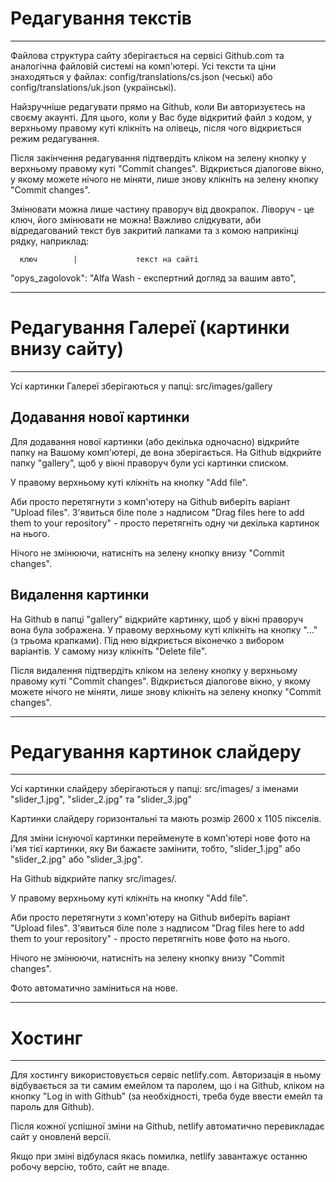 # Редагування текстів
---

Файлова структура сайту зберігається на сервісі Github.com та аналогічна файловій системі на комп'ютері.
Усі тексти та ціни знаходяться у файлах: 
config/translations/cs.json (чеські) або 
config/translations/uk.json (українські).

Найзручніше редагувати прямо на Github, коли Ви авторизуєтесь на своєму акаунті. 
Для цього, коли у Вас буде відкритий файл з кодом, у верхньому правому куті клікніть на олівець, після чого відкриється режим редагування.

Після закінчення редагування підтвердіть кліком на зелену кнопку у верхньому правому куті "Commit changes".
Відкриється діалогове вікно, у якому можете нічого не міняти, лише знову клікніть на зелену кнопку "Commit changes".

Змінювати можна лише частину праворуч від двокрапок. Ліворуч - це ключ, його змінювати не можна! 
Важливо слідкувати, аби відредагований текст був закритий лапками та з комою наприкінці рядку, наприклад:

      ключ        |             текст на сайті

"opys_zagolovok": "Alfa Wash - експертний догляд за вашим авто",

---
# Редагування Галереї (картинки внизу сайту)
---

Усі картинки Галереї зберігаються у папці:
src/images/gallery

Додавання нової картинки
---

Для додавання нової картинки (або декілька одночасно) відкрийте папку на Вашому комп'ютері, де вона зберігається. 
На Github відкрийте папку "gallery", щоб у вікні праворуч були усі картинки списком. 

У правому верхньому куті клікніть на кнопку "Add file".

Аби просто перетягнути з комп'ютеру на Github виберіть варіант "Upload files". 
З'явиться біле поле з надписом "Drag files here to add them to your repository" - просто перетягніть одну чи декілька картинок на нього.

Нічого не змінюючи, натисніть на зелену кнопку внизу "Commit changes".

Видалення картинки
---

На Github в папці "gallery" відкрийте картинку, щоб у вікні праворуч вона була зображена.
У правому верхньому куті клікніть на кнопку "..." (з трьома крапками).
Під нею відкриється віконечко з вибором варіантів. У самому низу клікніть "Delete file".

Після видалення підтвердіть кліком на зелену кнопку у верхньому правому куті "Commit changes".
Відкриється діалогове вікно, у якому можете нічого не міняти, лише знову клікніть на зелену кнопку "Commit changes".

---
# Редагування картинок слайдеру
---

Усі картинки слайдеру зберігаються у папці:
src/images/ з іменами "slider_1.jpg", "slider_2.jpg" та "slider_3.jpg"

Картинки слайдеру горизонтальні та мають розмір 2600 х 1105 пікселів.

Для зміни існуючої картинки перейменуте в комп'ютері нове фото на і'мя тієї картинки, яку Ви бажаєте замінити, тобто, "slider_1.jpg" або "slider_2.jpg" або "slider_3.jpg". 

На Github відкрийте папку src/images/.

У правому верхньому куті клікніть на кнопку "Add file".

Аби просто перетягнути з комп'ютеру на Github виберіть варіант "Upload files". 
З'явиться біле поле з надписом "Drag files here to add them to your repository" - просто перетягніть нове фото на нього.

Нічого не змінюючи, натисніть на зелену кнопку внизу "Commit changes".

Фото автоматично заміниться на нове.

---
# Хостинг
---

Для хостингу використовується сервіс netlify.com. Авторизація в ньому відбувається за ти самим емейлом та паролем, що і на Github, кліком на кнопку "Log in with Github" (за необхідності, треба буде ввести емейл та пароль для Github).

Після кожної успішної зміни на Github, netlify автоматично перевикладає сайт у оновленй версії.

Якщо при зміні відбулася якась помилка, netlify завантажує останню робочу версію, тобто, сайт не впаде.